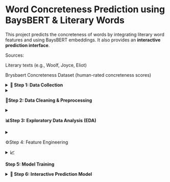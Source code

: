 # Word Concreteness Prediction using BaysBERT & Literary Words

This project predicts the concreteness of words by integrating literary word features and using BaysBERT embeddings. It also provides an **interactive prediction interface**.

Sources:

Literary texts (e.g., Woolf, Joyce, Eliot)

Brysbaert Concreteness Dataset (human-rated concreteness scores)
<details> <summary><b>
📘 Step 1: Data Collection</b></summary>

Integrated Dataset Columns:


| Column           | Description                                     |
| ---------------- | ----------------------------------------------- |
| `word`           | Target word                                     |
| `concreteness`   | Avg human concreteness score                    |
| `conc_sd`        | Standard deviation of human ratings             |
| `percent_known`  | Familiarity percentage                          |
| `source`         | Literary author/source                          |
| `dom_pos`        | Dominant POS tag                                |
| `zipf_freq`      | Word frequency (from `wordfreq`)                |
| `word_len`       | Length of the word                              |
| `len_times_conc` | Interaction term for word length × concreteness |

✅ Output: Unified, structured dataset ready for processing.

</details>
<details> <summary><b>
  
🧹Step 2: Data Cleaning & Preprocessing</b></summary>

Handle missing values (drop or impute).

Convert object columns to categorical/numeric.

Validate distributions, outliers, and nulls.

Prepare X (features) and y (target = concreteness).

✅ Output: Clean numerical dataset for modeling.

</details>
<details> <summary><b>
  
📊Step 3: Exploratory Data Analysis (EDA)</b></summary>

Heatmaps → Check correlations among features.

Scatterplots → Visualize feature relationships.

Insights:

High zipf_freq → often more concrete.

Long words → tend to be abstract.

len_times_conc captures mixed behavior.

✅ Output: Analytical understanding of dataset structure.

</details>
<details> <summary><b></b>
                     
⚙️Step 4: Feature Engineering</b></summary>

Compute linguistic and psycholinguistic features:

zipf_freq (word frequency)

word_len (word length)

len_times_conc (interaction)

percent_known (normalized)

conc_sd

Drop irrelevant columns (word, source if unused).

✅ Output: Final feature matrix X and target y.

</details>
<details> <summary><b>📈 
  
Step 5: Model Training</b></summary>

Split data: Train/Test (80/20)

Scale features using StandardScaler.

Model: LinearRegression()

Metrics: R², MAE, RMSE

Visualization: Feature Importance Plot (coefficients)

✅ Output: Trained regression model + scaler objects.

</details>
<details> <summary><b>
💬 Step 6: Interactive Prediction Model</b></summary>

User Input: Type a new word.

Process:

Compute features dynamically (zipf_freq, word_len, etc.)

Convert to DataFrame with same feature columns

Scale using trained scaler

Predict using trained regression model

Display predicted concreteness

<details> <summary><b>

🚀 Step 7: Future Extensions</b></summary>

Add contextual concreteness using sentence embeddings.

Model metaphor interpretation via graph neural networks.

Integrate cross-linguistic concreteness measures.

Deploy on Streamlit for interactive LLM-style UI.

✅ Goal: Bridge human and machine understanding of abstractness and imagery.

</details>
